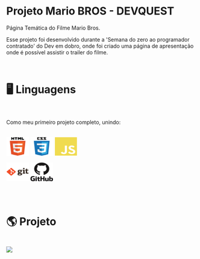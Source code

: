 
# Projeto Mario BROS - DEVQUEST

Página Temática do Filme Mario Bros.

Esse projeto foi desenvolvido durante a 'Semana do zero ao programador contratado' do Dev em dobro, onde foi criado uma página de apresentação onde é possível assistir o trailer do filme.

<br>

# 🖥️ Linguagens
<br>

Como meu primeiro projeto completo, unindo:
<br><br>
<div>
<img align="center" alt="HTML" height="50" width="60" src="https://raw.githubusercontent.com/devicons/devicon/master/icons/html5/html5-original-wordmark.svg">
<img align="center" alt="CSS" height="50" width="60" src="https://raw.githubusercontent.com/devicons/devicon/master/icons/css3/css3-original-wordmark.svg">
<img align="center" alt="Js" height="50" width="60" src="https://raw.githubusercontent.com/devicons/devicon/master/icons/javascript/javascript-plain.svg">
<br><br>
<img align="center" alt="GIT" height="50" width="60" src="https://raw.githubusercontent.com/devicons/devicon/master/icons/git/git-original-wordmark.svg">
  <img align="center" alt="GITHUB" height="50" width="60" src="https://raw.githubusercontent.com/devicons/devicon/master/icons/github/github-original-wordmark.svg">
</div>

<br><br>
# 🌎 Projeto
<br>
<a href="https://flaviacoliv.github.io/Projeto-Mario-BROS--DEVQUEST/" target="_blank"><img height="75em" align="center" src="https://user-images.githubusercontent.com/112573582/220513101-bbee8805-16e4-473f-bb73-d93af85d639e.png"></a>
